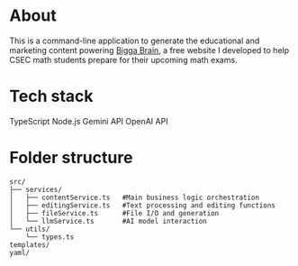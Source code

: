 # About

This is a command-line application to generate the educational and marketing content powering [Bigga Brain](https://www.biggabrain.com), a free website I developed to help CSEC math students prepare for their upcoming math exams. 

# Tech stack

TypeScript
Node.js
Gemini API
OpenAI API

# Folder structure

```
src/
├── services/
│   ├── contentService.ts   #Main business logic orchestration
│   ├── editingService.ts   #Text processing and editing functions
│   ├── fileService.ts      #File I/O and generation
│   └── llmService.ts       #AI model interaction
└── utils/
    └── types.ts
templates/
yaml/
```